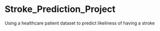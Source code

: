 # Stroke_Prediction_Project
Using a healthcare patient dataset to predict likeliness of having a stroke
